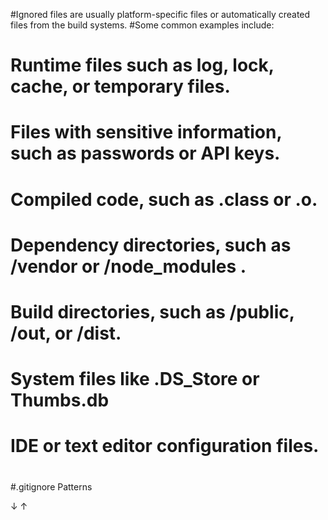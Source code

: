 #Ignored files are usually platform-specific files or automatically created files from the build systems. #Some common examples include:
#
#   Runtime files such as log, lock, cache, or temporary files.
#   Files with sensitive information, such as passwords or API keys.
#   Compiled code, such as .class or .o.
#   Dependency directories, such as /vendor or /node_modules .
#   Build directories, such as /public, /out, or /dist.
#   System files like .DS_Store or Thumbs.db
#   IDE or text editor configuration files.
#
#.gitignore Patterns


↓
↑
